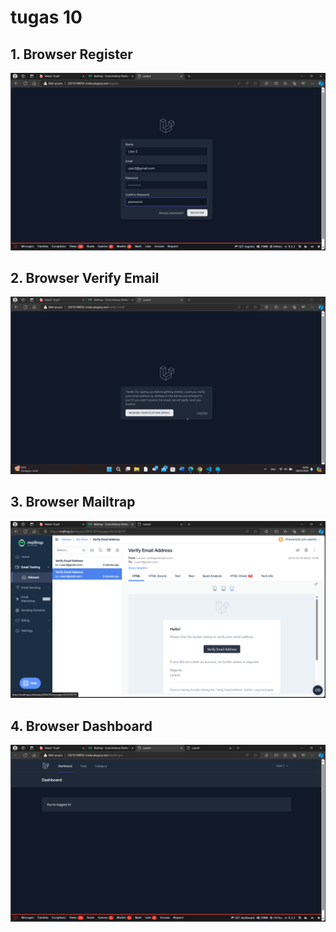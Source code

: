 # tugas 10

## 1. Browser Register
![alt text](screenshot/tugas10/image.png)

## 2. Browser Verify Email
![alt text](<screenshot/tugas10/Cuplikan layar 2024-05-18 160035.png>)

## 3. Browser Mailtrap
![alt text](<screenshot/tugas10/Cuplikan layar 2024-05-18 160209.png>)

## 4. Browser Dashboard
![alt text](<screenshot/tugas10/Cuplikan layar 2024-05-18 160352.png>)
